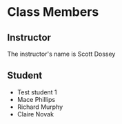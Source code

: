 # Class Members

## Instructor

The instructor's name is Scott Dossey

## Student

- Test student 1
- Mace Phillips
- Richard Murphy
- Claire Novak